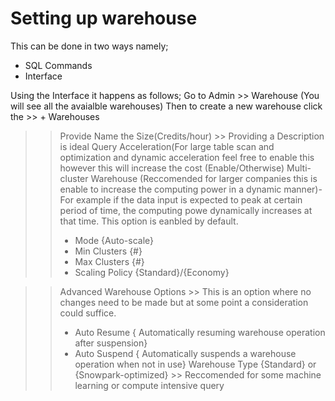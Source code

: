 # Setting up warehouse


This can be done in two ways namely;
- SQL Commands
- Interface

Using the Interface it happens as follows;
 Go to Admin >> Warehouse (You will see all the avaialble warehouses) Then to create a new warehouse click the >> + Warehouses
 >> Provide Name the Size(Credits/hour)   >> Providing a Description is ideal
 >> Query Acceleration(For large table scan and optimization and dynamic acceleration feel free to enable this however this will increase the cost (Enable/Otherwise)
 >> Multi-cluster Warehouse  (Reccomended for larger companies this is enable to increase the computing power in a dynamic manner)- For example if the data input is expected to peak at certain period of time, the computing powe dynamically increases at that time. This option is eanbled by default.
 >> - Mode  {Auto-scale}
 >> - Min Clusters {#}
 >> - Max Clusters {#}
 >> - Scaling Policy {Standard}/{Economy}

>> Advanced Warehouse Options >> This is an option where no changes need to be made but at some point a consideration could suffice.
>> - Auto Resume { Automatically resuming warehouse operation after suspension}
>> - Auto Suspend { Automatically suspends a warehouse operation when not in use}
>> Warehouse Type {Standard} or {Snowpark-optimized} >> Reccomended for some machine learning or compute intensive query
>> 


